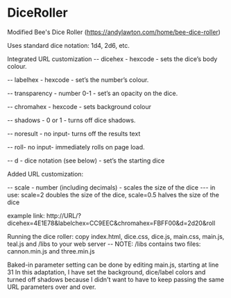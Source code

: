 # DiceRoller
Modified Bee's Dice Roller (https://andylawton.com/home/bee-dice-roller)

Uses standard dice notation: 1d4, 2d6, etc.


Integrated URL customization
--  dicehex - hexcode - sets the dice’s body colour. 

--  labelhex - hexcode - set’s the number’s colour. 

--  transparency - number 0-1 - set’s an opacity on the dice.

--  chromahex - hexcode - sets background colour

--  shadows - 0 or 1 - turns off dice shadows. 

--  noresult - no input- turns off the results text

--  roll- no input- immediately rolls on page load.

--  d - dice notation (see below) - set’s the starting dice
  
 Added URL customization:
 
--  scale - number (including decimals) - scales the size of the dice
--- in use: scale=2 doubles the size of the dice, scale=0.5 halves the size of the dice
  
 example link: http://URL/?dicehex=4E1E78&labelchex=CC9EEC&chromahex=FBFF00&d=2d20&roll
 
  
  Running the dice roller:
  copy index.html, dice.css, dice.js, main.css, main.js, teal.js and /libs to your web server
  -- NOTE: /libs contains two files: cannon.min.js and three.min.js
  
  Baked-in parameter setting can be done by editing main.js, starting at line 31
  In this adaptation, I have set the background, dice/label colors and turned off shadows because I
  didn't want to have to keep passing the same URL parameters over and over.
